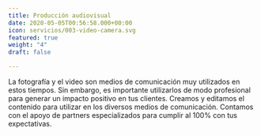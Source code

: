 ```yaml
---
title: Producción audiovisual
date: 2020-05-05T00:56:58.000+00:00
icon: servicios/003-video-camera.svg
featured: true
weight: "4"
draft: false

---
```

La fotografía y el video son medios de comunicación muy utilizados en estos tiempos. Sin embargo, es importante utilizarlos de modo profesional para generar un impacto positivo en tus clientes. Creamos y editamos el contenido para utilizar en los diversos medios de comunicación. Contamos con el apoyo de partners especializados para cumplir al 100% con tus expectativas.